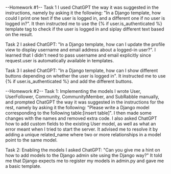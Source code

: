 --Homework #1--
Task 1
I used ChatGPT the way it was suggested in the instructions, 
namely by asking it the following: "In a Django template, how 
could I print one text if the user is logged in, and a different 
one if no user is logged in?". It then instructed me to use the 
{% if user.is_authenticated %} template tag to check if the user 
is logged in and siplay different text based on the result.

Task 2
I asked ChatGPT: "In a Django template, how can I update the 
profile view to display username and email address about a 
logged-in user?". I learned that I didn't need to pass username
and email explicitly since request.user is automatically
available in templates.

Task 3
I asked ChatGPT: "In a Django template, how can I show different
buttons depending on whether the user is logged in". It 
instructed me to use {% if user.is_authenticated %} and add the
different buttons.

--Homework #2--
Task 1: Implementing the models
I wrote User, UserFollower, Community, CommunityMember, and 
SubRabble manually, and prompted ChatGPT the way it was 
suggested in the instructions for the rest, namely by asking it 
the following: "Please write a Django model corresponding to the 
following table:[insert table]". I then made some changes with 
the names and removed extra code. I also asked ChatGPT how to add
custom fields to the existing User model, as well as what an 
error meant when I tried to start the server. It advised me to 
resolve it by adding a unique related_name where two or more 
relationships in a model point to the same model.

Task 2: Enabling the models
I asked ChatGPT: "Can you give me a hint on how to add models to 
the Django admin site using the Django way?" It told me that 
Django expects me to register my models in admin.py and gave me 
a basic template.
